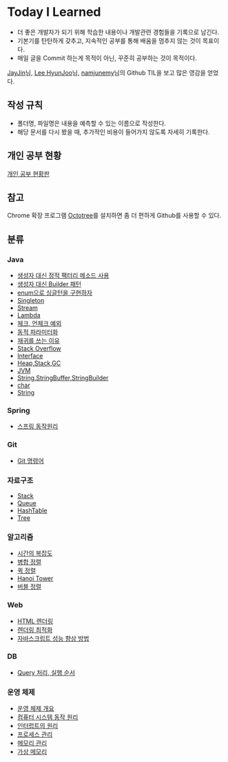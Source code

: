 # Today I Learned

* 더 좋은 개발자가 되기 위해 학습한 내용이나 개발관련 경험들을 기록으로 남긴다.
* 기본기를 탄탄하게 갖추고, 지속적인 공부를 통해 배움을 멈추지 않는 것이 목표이다.
* 매일 글을 Commit 하는게 목적이 아닌, 꾸준히 공부하는 것이 목적이다.

[JayJin](https://github.com/milooy)님, [Lee HyunJoo](https://wayhome25.github.io/)님, [namjunemy](https://github.com/namjunemy)님의 Github TIL을 보고 많은 영감을 얻었다.



## 작성 규칙
* 폴더명, 파일명은 내용을 예측할 수 있는 이름으로 작성한다.
* 해당 문서를 다시 봤을 때, 추가적인 비용이 들어가지 않도록 자세히 기록한다.


## 개인 공부 현황
[개인 공부 현황판](https://www.notion.so/bright1stbulb/a25ae7b1cc024510a74d2a1df7de1db7?v=58028a6f9232420aa4498f776ba04d73)



## 참고
Chrome 확장 프로그램 [Octotree](https://chrome.google.com/webstore/detail/octotree/bkhaagjahfmjljalopjnoealnfndnagc)를 설치하면 좀 더 편하게 Github를 사용할 수 있다.


## 분류
### Java
* [생성자 대신 정적 팩터리 메소드 사용](https://github.com/brightestbulb/TIL/blob/master/Java/Effective%20Java/2%EC%9E%A5.%20%EA%B0%9D%EC%B2%B4%EC%9D%98%20%EC%83%9D%EC%84%B1%EA%B3%BC%20%EC%82%AD%EC%A0%9C/%EA%B7%9C%EC%B9%991.%20%EC%83%9D%EC%84%B1%EC%9E%90%20%EB%8C%80%EC%8B%A0%20%EC%A0%95%EC%A0%81%20%ED%8C%A9%ED%84%B0%EB%A6%AC%20%EB%A9%94%EC%84%9C%EB%93%9C%EB%A5%BC%20%EC%82%AC%EC%9A%A9%ED%95%A0%20%EC%88%98%20%EC%97%86%EB%8A%94%EA%B0%80.md)
* [생성자 대신 Builder 패턴](https://github.com/brightestbulb/TIL/blob/master/Java/Effective%20Java/2%EC%9E%A5.%20%EA%B0%9D%EC%B2%B4%EC%9D%98%20%EC%83%9D%EC%84%B1%EA%B3%BC%20%EC%82%AD%EC%A0%9C/%EA%B7%9C%EC%B9%992.%20%EC%83%9D%EC%84%B1%EC%9E%90%20%EC%9D%B8%EC%9E%90%EA%B0%80%20%EB%A7%8E%EC%9D%84%20%EB%95%8C%EB%8A%94%20Builder%20%ED%8C%A8%ED%84%B4%20%EA%B3%A0%EB%A0%A4.md)
* [enum으로 싱글턴을 구현하자](https://github.com/brightestbulb/TIL/blob/master/Java/Effective%20Java/2%EC%9E%A5.%20%EA%B0%9D%EC%B2%B4%EC%9D%98%20%EC%83%9D%EC%84%B1%EA%B3%BC%20%EC%82%AD%EC%A0%9C/%EA%B7%9C%EC%B9%993.%20enum%EC%9C%BC%EB%A1%9C%20%EC%8B%B1%EA%B8%80%ED%84%B4%20%EA%B5%AC%ED%98%84%ED%95%98%EA%B8%B0.md)
* [Singleton](https://github.com/brightestbulb/TIL/blob/master/Java/Singleton.md)
* [Stream](https://github.com/brightestbulb/TIL/blob/master/Java/Java8/Stream.md)
* [Lambda](https://github.com/brightestbulb/TIL/blob/master/Java/Java8/Lambda.md)
* [체크, 언체크 예외](https://github.com/brightestbulb/TIL/blob/master/Java/%EC%B2%B4%ED%81%AC%EC%98%88%EC%99%B8%2C%20%EC%96%B8%EC%B2%B4%ED%81%AC%EC%98%88%EC%99%B8.md)
* [동적 파라미터화](https://github.com/brightestbulb/TIL/blob/master/Java/%EB%8F%99%EC%A0%81%20%ED%8C%8C%EB%9D%BC%EB%AF%B8%ED%84%B0%ED%99%94.md)
* [재귀를 쓰는 이유](https://github.com/brightestbulb/TIL/blob/master/Java/%EC%9E%AC%EA%B7%80%EB%A5%BC%20%EC%93%B0%EB%8A%94%20%EC%9D%B4%EC%9C%A0.md)
* [Stack Overflow](https://github.com/brightestbulb/TIL/blob/master/Java/Stack%20Overflow.md)
* [Interface](https://github.com/brightestbulb/TIL/blob/master/Java/Interface.md)
* [Heap,Stack,GC](https://github.com/brightestbulb/TIL/blob/master/Java/Heap%26Stack%26GC.md)
* [JVM](https://github.com/brightestbulb/TIL/blob/master/Java/JVM.md)
* [String,StringBuffer,StringBuilder](https://github.com/brightestbulb/TIL/blob/master/Java/String%26StringBuffer%26StringBuilder.md)
* [char](https://github.com/brightestbulb/TIL/blob/master/Java/char.md)
* [String](https://github.com/brightestbulb/TIL/blob/master/Java/String.md)


### Spring
* [스프링 동작원리](https://github.com/brightestbulb/TIL/blob/master/Spring/%EC%8A%A4%ED%94%84%EB%A7%81%20%EB%8F%99%EC%9E%91%20%EC%9B%90%EB%A6%AC.md)


### Git
* [Git 명령어](https://github.com/brightestbulb/TIL/blob/master/Git/%EB%AA%85%EB%A0%B9%EC%96%B4.md)


### 자료구조
* [Stack](https://github.com/brightestbulb/TIL/blob/master/DataStructure/Stack.md)
* [Queue](https://github.com/brightestbulb/TIL/blob/master/DataStructure/Queue.md)
* [HashTable](https://github.com/brightestbulb/TIL/blob/master/DataStructure/HashTable.md)
* [Tree](https://github.com/brightestbulb/TIL/blob/master/DataStructure/Tree.md)


### 알고리즘
* [시간의 복잡도](https://github.com/brightestbulb/TIL/blob/master/Algorithm/%EC%8B%9C%EA%B0%84%EC%9D%98%20%EB%B3%B5%EC%9E%A1%EB%8F%84.md)
* [병합 정렬](https://github.com/brightestbulb/TIL/blob/master/Algorithm/MergeSort.md)
* [퀵 정렬](https://github.com/brightestbulb/TIL/blob/master/Algorithm/QuickSort.md)
* [Hanoi Tower](https://github.com/brightestbulb/TIL/blob/master/Algorithm/HanoiTower.md)
* [버블 정렬](https://github.com/brightestbulb/TIL/blob/master/Algorithm/BubbleSort.md)


### Web
* [HTML 렌더링](https://github.com/brightestbulb/TIL/blob/master/Web/Html%20%EB%A0%8C%EB%8D%94%EB%A7%81.md)
* [렌더링 최적화](https://github.com/brightestbulb/TIL/blob/master/Web/%EB%A0%8C%EB%8D%94%EB%A7%81%20%EC%B5%9C%EC%A0%81%ED%99%94.md)
* [자바스크립트 성능 향상 방법](https://github.com/brightestbulb/TIL/blob/master/Web/%EC%9E%90%EB%B0%94%EC%8A%A4%ED%81%AC%EB%A6%BD%ED%8A%B8%20%EC%84%B1%EB%8A%A5%20%ED%96%A5%EC%83%81%20%EB%B0%A9%EB%B2%95.md)


### DB
* [Query 처리, 실행 순서](https://github.com/brightestbulb/TIL/blob/master/OS/7.%EB%A9%94%EB%AA%A8%EB%A6%AC%20%EA%B4%80%EB%A6%AC.md)


### 운영 체제
* [운영 체제 개요](https://github.com/brightestbulb/TIL/blob/master/OS/1.%EC%9A%B4%EC%98%81%20%EC%B2%B4%EC%A0%9C%20%EA%B0%9C%EC%9A%94.md)
* [컴퓨터 시스템 동작 원리](https://github.com/brightestbulb/TIL/blob/master/OS/2.%EC%BB%B4%ED%93%A8%ED%84%B0%20%EC%8B%9C%EC%8A%A4%ED%85%9C%EC%9D%98%20%EB%8F%99%EC%9E%91%20%EC%9B%90%EB%A6%AC.md)
* [인터럽트의 원리](https://github.com/brightestbulb/TIL/blob/master/OS/3.%EC%9D%B8%ED%84%B0%EB%9F%BD%ED%8A%B8%EC%9D%98%20%EC%9B%90%EB%A6%AC.md)
* [프로세스 관리](https://github.com/brightestbulb/TIL/blob/master/OS/4.%ED%94%84%EB%A1%9C%EC%84%B8%EC%8A%A4%20%EA%B4%80%EB%A6%AC.md)
* [메모리 관리](https://github.com/brightestbulb/TIL/blob/master/OS/7.%EB%A9%94%EB%AA%A8%EB%A6%AC%20%EA%B4%80%EB%A6%AC.md)
* [가상 메모리](https://github.com/brightestbulb/TIL/blob/master/OS/8.%EA%B0%80%EC%83%81%20%EB%A9%94%EB%AA%A8%EB%A6%AC.md)

